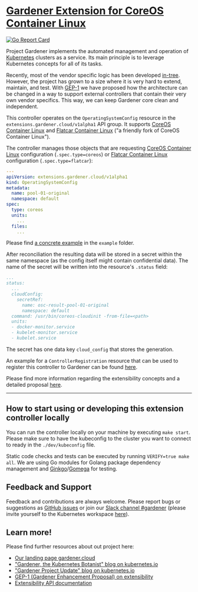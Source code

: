 # [Gardener Extension for CoreOS Container Linux](https://gardener.cloud)

[![Go Report Card](https://goreportcard.com/badge/github.com/gardener/gardener-extension-os-coreos)](https://goreportcard.com/report/github.com/gardener/gardener-extension-os-coreos)

Project Gardener implements the automated management and operation of [Kubernetes](https://kubernetes.io/) clusters as a service. Its main principle is to leverage Kubernetes concepts for all of its tasks.

Recently, most of the vendor specific logic has been developed [in-tree](https://github.com/gardener/gardener). However, the project has grown to a size where it is very hard to extend, maintain, and test. With [GEP-1](https://github.com/gardener/gardener/blob/master/docs/proposals/01-extensibility.md) we have proposed how the architecture can be changed in a way to support external controllers that contain their very own vendor specifics. This way, we can keep Gardener core clean and independent.

This controller operates on the `OperatingSystemConfig` resource in the `extensions.gardener.cloud/v1alpha1` API group. It supports [CoreOS Container Linux](https://coreos.com/os/docs/latest/) and [Flatcar Container Linux](https://www.flatcar-linux.org/) ("a friendly fork of CoreOS Container Linux").

The controller manages those objects that are requesting [CoreOS Container Linux](https://coreos.com/os/docs/latest/) configuration (`.spec.type=coreos`) or [Flatcar Container Linux](https://www.flatcar-linux.org/) configuration (`.spec.type=flatcar`):

```yaml
---
apiVersion: extensions.gardener.cloud/v1alpha1
kind: OperatingSystemConfig
metadata:
  name: pool-01-original
  namespace: default
spec:
  type: coreos
  units:
    ...
  files:
    ...
```

Please find [a concrete example](example/operatingsystemconfig.yaml) in the `example` folder.

After reconciliation the resulting data will be stored in a secret within the same namespace (as the config itself might contain confidential data). The name of the secret will be written into the resource's `.status` field:

```yaml
...
status:
  ...
  cloudConfig:
    secretRef:
      name: osc-result-pool-01-original
      namespace: default
  command: /usr/bin/coreos-cloudinit -from-file=<path>
  units:
  - docker-monitor.service
  - kubelet-monitor.service
  - kubelet.service
```

The secret has one data key `cloud_config` that stores the generation.

An example for a `ControllerRegistration` resource that can be used to register this controller to Gardener can be found [here](example/controller-registration.yaml).

Please find more information regarding the extensibility concepts and a detailed proposal [here](https://github.com/gardener/gardener/blob/master/docs/proposals/01-extensibility.md).

----

## How to start using or developing this extension controller locally

You can run the controller locally on your machine by executing `make start`. Please make sure to have the kubeconfig to the cluster you want to connect to ready in the `./dev/kubeconfig` file.

Static code checks and tests can be executed by running `VERIFY=true make all`. We are using Go modules for Golang package dependency management and [Ginkgo](https://github.com/onsi/ginkgo)/[Gomega](https://github.com/onsi/gomega) for testing.

## Feedback and Support

Feedback and contributions are always welcome. Please report bugs or suggestions as [GitHub issues](https://github.com/gardener/gardener-extension-os-coreos/issues) or join our [Slack channel #gardener](https://kubernetes.slack.com/messages/gardener) (please invite yourself to the Kubernetes workspace [here](http://slack.k8s.io)).

## Learn more!

Please find further resources about out project here:

* [Our landing page gardener.cloud](https://gardener.cloud/)
* ["Gardener, the Kubernetes Botanist" blog on kubernetes.io](https://kubernetes.io/blog/2018/05/17/gardener/)
* ["Gardener Project Update" blog on kubernetes.io](https://kubernetes.io/blog/2019/12/02/gardener-project-update/)
* [GEP-1 (Gardener Enhancement Proposal) on extensibility](https://github.com/gardener/gardener/blob/master/docs/proposals/01-extensibility.md)
* [Extensibility API documentation](https://github.com/gardener/gardener/tree/master/docs/extensions)
